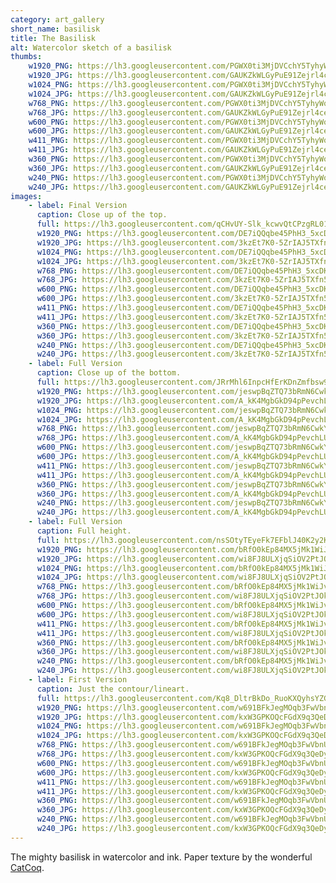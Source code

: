 ```yaml
---
category: art_gallery
short_name: basilisk
title: The Basilisk
alt: Watercolor sketch of a basilisk
thumbs:
    w1920_PNG: https://lh3.googleusercontent.com/PGWX0ti3MjDVCchY5TyhyWoalvuEgA3iq8HldGBuGUTEPknA7cUwWBgrkX3LEgatikhzZ6g1AmiI0SZqi1bKpjzSUbt6g1ncRkTmyhqxVzH47nKFNs_aVEgYSS0FoMRpkydL1XXytw=w355
    w1920_JPG: https://lh3.googleusercontent.com/GAUKZkWLGyPuE91Zejrl4ceaxNvDwIK0X-VsRpz2x2hbN2-AMSVUa3KL5ok0gmYwN9sRhtYlhUHGRWUjGXRkrlFlZA_MSiYEiEyypjfEr2CAvXnAlamJRkEawLu44ER8BK8XaIIeSw=w355
    w1024_PNG: https://lh3.googleusercontent.com/PGWX0ti3MjDVCchY5TyhyWoalvuEgA3iq8HldGBuGUTEPknA7cUwWBgrkX3LEgatikhzZ6g1AmiI0SZqi1bKpjzSUbt6g1ncRkTmyhqxVzH47nKFNs_aVEgYSS0FoMRpkydL1XXytw=w284
    w1024_JPG: https://lh3.googleusercontent.com/GAUKZkWLGyPuE91Zejrl4ceaxNvDwIK0X-VsRpz2x2hbN2-AMSVUa3KL5ok0gmYwN9sRhtYlhUHGRWUjGXRkrlFlZA_MSiYEiEyypjfEr2CAvXnAlamJRkEawLu44ER8BK8XaIIeSw=w284
    w768_PNG: https://lh3.googleusercontent.com/PGWX0ti3MjDVCchY5TyhyWoalvuEgA3iq8HldGBuGUTEPknA7cUwWBgrkX3LEgatikhzZ6g1AmiI0SZqi1bKpjzSUbt6g1ncRkTmyhqxVzH47nKFNs_aVEgYSS0FoMRpkydL1XXytw=w213
    w768_JPG: https://lh3.googleusercontent.com/GAUKZkWLGyPuE91Zejrl4ceaxNvDwIK0X-VsRpz2x2hbN2-AMSVUa3KL5ok0gmYwN9sRhtYlhUHGRWUjGXRkrlFlZA_MSiYEiEyypjfEr2CAvXnAlamJRkEawLu44ER8BK8XaIIeSw=w213
    w600_PNG: https://lh3.googleusercontent.com/PGWX0ti3MjDVCchY5TyhyWoalvuEgA3iq8HldGBuGUTEPknA7cUwWBgrkX3LEgatikhzZ6g1AmiI0SZqi1bKpjzSUbt6g1ncRkTmyhqxVzH47nKFNs_aVEgYSS0FoMRpkydL1XXytw=w166
    w600_JPG: https://lh3.googleusercontent.com/GAUKZkWLGyPuE91Zejrl4ceaxNvDwIK0X-VsRpz2x2hbN2-AMSVUa3KL5ok0gmYwN9sRhtYlhUHGRWUjGXRkrlFlZA_MSiYEiEyypjfEr2CAvXnAlamJRkEawLu44ER8BK8XaIIeSw=w166
    w411_PNG: https://lh3.googleusercontent.com/PGWX0ti3MjDVCchY5TyhyWoalvuEgA3iq8HldGBuGUTEPknA7cUwWBgrkX3LEgatikhzZ6g1AmiI0SZqi1bKpjzSUbt6g1ncRkTmyhqxVzH47nKFNs_aVEgYSS0FoMRpkydL1XXytw=w114
    w411_JPG: https://lh3.googleusercontent.com/GAUKZkWLGyPuE91Zejrl4ceaxNvDwIK0X-VsRpz2x2hbN2-AMSVUa3KL5ok0gmYwN9sRhtYlhUHGRWUjGXRkrlFlZA_MSiYEiEyypjfEr2CAvXnAlamJRkEawLu44ER8BK8XaIIeSw=w114
    w360_PNG: https://lh3.googleusercontent.com/PGWX0ti3MjDVCchY5TyhyWoalvuEgA3iq8HldGBuGUTEPknA7cUwWBgrkX3LEgatikhzZ6g1AmiI0SZqi1bKpjzSUbt6g1ncRkTmyhqxVzH47nKFNs_aVEgYSS0FoMRpkydL1XXytw=w100
    w360_JPG: https://lh3.googleusercontent.com/GAUKZkWLGyPuE91Zejrl4ceaxNvDwIK0X-VsRpz2x2hbN2-AMSVUa3KL5ok0gmYwN9sRhtYlhUHGRWUjGXRkrlFlZA_MSiYEiEyypjfEr2CAvXnAlamJRkEawLu44ER8BK8XaIIeSw=w100
    w240_PNG: https://lh3.googleusercontent.com/PGWX0ti3MjDVCchY5TyhyWoalvuEgA3iq8HldGBuGUTEPknA7cUwWBgrkX3LEgatikhzZ6g1AmiI0SZqi1bKpjzSUbt6g1ncRkTmyhqxVzH47nKFNs_aVEgYSS0FoMRpkydL1XXytw=w66
    w240_JPG: https://lh3.googleusercontent.com/GAUKZkWLGyPuE91Zejrl4ceaxNvDwIK0X-VsRpz2x2hbN2-AMSVUa3KL5ok0gmYwN9sRhtYlhUHGRWUjGXRkrlFlZA_MSiYEiEyypjfEr2CAvXnAlamJRkEawLu44ER8BK8XaIIeSw=w66
images:
    - label: Final Version
      caption: Close up of the top.
      full: https://lh3.googleusercontent.com/qCHvUY-Slk_kcwvQtCPzgRL01G55XnssR83lny1j36yQAEUBe0YwEkwaopzU-wGQ59htEbOpeVv4DTl_JIQtStdzfYQacBh79HdKVSqWu10DnqlDfEazxGiOVb-P-RXv7UbLJYPwyA=w1080-h1080
      w1920_PNG: https://lh3.googleusercontent.com/DE7iQQqbe45PhH3_5xcDKWN7NXJqHZKtswlmx4wIJLGdTDL0BEt8NKi2CXghs6QorVT49RBuq4H-_NaahExz2ob5Ij9oYVtDIZxisqCIQXaCiHjCv3U8E179p8IZhkhxlhZ8PCy1kQ=w850
      w1920_JPG: https://lh3.googleusercontent.com/3kzEt7K0-5ZrIAJ5TXfn5Ieb8dGffxxciRKp1TL6HgETbga4DY5exWxZsuzXE8FT9GWu0bPn_-kS-MnWym3Tl4ssEO5naUgvgLhkRl2KJY8dHN2czs3a5ExwHKMzxYmtak-e43BsFQ=w850
      w1024_PNG: https://lh3.googleusercontent.com/DE7iQQqbe45PhH3_5xcDKWN7NXJqHZKtswlmx4wIJLGdTDL0BEt8NKi2CXghs6QorVT49RBuq4H-_NaahExz2ob5Ij9oYVtDIZxisqCIQXaCiHjCv3U8E179p8IZhkhxlhZ8PCy1kQ=w711
      w1024_JPG: https://lh3.googleusercontent.com/3kzEt7K0-5ZrIAJ5TXfn5Ieb8dGffxxciRKp1TL6HgETbga4DY5exWxZsuzXE8FT9GWu0bPn_-kS-MnWym3Tl4ssEO5naUgvgLhkRl2KJY8dHN2czs3a5ExwHKMzxYmtak-e43BsFQ=w711
      w768_PNG: https://lh3.googleusercontent.com/DE7iQQqbe45PhH3_5xcDKWN7NXJqHZKtswlmx4wIJLGdTDL0BEt8NKi2CXghs6QorVT49RBuq4H-_NaahExz2ob5Ij9oYVtDIZxisqCIQXaCiHjCv3U8E179p8IZhkhxlhZ8PCy1kQ=w533
      w768_JPG: https://lh3.googleusercontent.com/3kzEt7K0-5ZrIAJ5TXfn5Ieb8dGffxxciRKp1TL6HgETbga4DY5exWxZsuzXE8FT9GWu0bPn_-kS-MnWym3Tl4ssEO5naUgvgLhkRl2KJY8dHN2czs3a5ExwHKMzxYmtak-e43BsFQ=w533
      w600_PNG: https://lh3.googleusercontent.com/DE7iQQqbe45PhH3_5xcDKWN7NXJqHZKtswlmx4wIJLGdTDL0BEt8NKi2CXghs6QorVT49RBuq4H-_NaahExz2ob5Ij9oYVtDIZxisqCIQXaCiHjCv3U8E179p8IZhkhxlhZ8PCy1kQ=w416
      w600_JPG: https://lh3.googleusercontent.com/3kzEt7K0-5ZrIAJ5TXfn5Ieb8dGffxxciRKp1TL6HgETbga4DY5exWxZsuzXE8FT9GWu0bPn_-kS-MnWym3Tl4ssEO5naUgvgLhkRl2KJY8dHN2czs3a5ExwHKMzxYmtak-e43BsFQ=w416
      w411_PNG: https://lh3.googleusercontent.com/DE7iQQqbe45PhH3_5xcDKWN7NXJqHZKtswlmx4wIJLGdTDL0BEt8NKi2CXghs6QorVT49RBuq4H-_NaahExz2ob5Ij9oYVtDIZxisqCIQXaCiHjCv3U8E179p8IZhkhxlhZ8PCy1kQ=w285
      w411_JPG: https://lh3.googleusercontent.com/3kzEt7K0-5ZrIAJ5TXfn5Ieb8dGffxxciRKp1TL6HgETbga4DY5exWxZsuzXE8FT9GWu0bPn_-kS-MnWym3Tl4ssEO5naUgvgLhkRl2KJY8dHN2czs3a5ExwHKMzxYmtak-e43BsFQ=w285
      w360_PNG: https://lh3.googleusercontent.com/DE7iQQqbe45PhH3_5xcDKWN7NXJqHZKtswlmx4wIJLGdTDL0BEt8NKi2CXghs6QorVT49RBuq4H-_NaahExz2ob5Ij9oYVtDIZxisqCIQXaCiHjCv3U8E179p8IZhkhxlhZ8PCy1kQ=w250
      w360_JPG: https://lh3.googleusercontent.com/3kzEt7K0-5ZrIAJ5TXfn5Ieb8dGffxxciRKp1TL6HgETbga4DY5exWxZsuzXE8FT9GWu0bPn_-kS-MnWym3Tl4ssEO5naUgvgLhkRl2KJY8dHN2czs3a5ExwHKMzxYmtak-e43BsFQ=w250
      w240_PNG: https://lh3.googleusercontent.com/DE7iQQqbe45PhH3_5xcDKWN7NXJqHZKtswlmx4wIJLGdTDL0BEt8NKi2CXghs6QorVT49RBuq4H-_NaahExz2ob5Ij9oYVtDIZxisqCIQXaCiHjCv3U8E179p8IZhkhxlhZ8PCy1kQ=w166
      w240_JPG: https://lh3.googleusercontent.com/3kzEt7K0-5ZrIAJ5TXfn5Ieb8dGffxxciRKp1TL6HgETbga4DY5exWxZsuzXE8FT9GWu0bPn_-kS-MnWym3Tl4ssEO5naUgvgLhkRl2KJY8dHN2czs3a5ExwHKMzxYmtak-e43BsFQ=w166
    - label: Full Version
      caption: Close up of the bottom.
      full: https://lh3.googleusercontent.com/JRrMhl6InpcHfErKDnZmfbsw9jNjXj1R2Q8swgyMbqJOXqYlgMhbu_mHekVQGzffU_aYdIc7EM5bmwxpXP7g3388TVh2qfRwOmyNDUrIc6VOM9LN6WHK1UGIgpZ43aUC8vbGs5-G6Q=w1080-h1080
      w1920_PNG: https://lh3.googleusercontent.com/jeswpBqZTQ73bRmN6CwkYnODokHgo2V7S8xHMXyz-9EhZSTzH4ZUaRhtXHLo3aF0bm3ffFWxruUL4_7CviNWr7Az4YmmJMZqVN1RfZAjuoOM4S41baxr21DlSjr5CQvH8N4EkJxUdA=w850
      w1920_JPG: https://lh3.googleusercontent.com/A_kK4MgbGkD94pPevchLU7hi2THw6m_SvsozSANIbmqCurbwpBwkyYd6T4RlZAHwy4Y48fYnF3SkAe9wJLB6TW-H2XRjbUS87aJxQjSJVon0hUkkMaHELasH3rsBvzrD48-bWb9Mgw=w850
      w1024_PNG: https://lh3.googleusercontent.com/jeswpBqZTQ73bRmN6CwkYnODokHgo2V7S8xHMXyz-9EhZSTzH4ZUaRhtXHLo3aF0bm3ffFWxruUL4_7CviNWr7Az4YmmJMZqVN1RfZAjuoOM4S41baxr21DlSjr5CQvH8N4EkJxUdA=w711
      w1024_JPG: https://lh3.googleusercontent.com/A_kK4MgbGkD94pPevchLU7hi2THw6m_SvsozSANIbmqCurbwpBwkyYd6T4RlZAHwy4Y48fYnF3SkAe9wJLB6TW-H2XRjbUS87aJxQjSJVon0hUkkMaHELasH3rsBvzrD48-bWb9Mgw=w711
      w768_PNG: https://lh3.googleusercontent.com/jeswpBqZTQ73bRmN6CwkYnODokHgo2V7S8xHMXyz-9EhZSTzH4ZUaRhtXHLo3aF0bm3ffFWxruUL4_7CviNWr7Az4YmmJMZqVN1RfZAjuoOM4S41baxr21DlSjr5CQvH8N4EkJxUdA=w533
      w768_JPG: https://lh3.googleusercontent.com/A_kK4MgbGkD94pPevchLU7hi2THw6m_SvsozSANIbmqCurbwpBwkyYd6T4RlZAHwy4Y48fYnF3SkAe9wJLB6TW-H2XRjbUS87aJxQjSJVon0hUkkMaHELasH3rsBvzrD48-bWb9Mgw=w533
      w600_PNG: https://lh3.googleusercontent.com/jeswpBqZTQ73bRmN6CwkYnODokHgo2V7S8xHMXyz-9EhZSTzH4ZUaRhtXHLo3aF0bm3ffFWxruUL4_7CviNWr7Az4YmmJMZqVN1RfZAjuoOM4S41baxr21DlSjr5CQvH8N4EkJxUdA=w416
      w600_JPG: https://lh3.googleusercontent.com/A_kK4MgbGkD94pPevchLU7hi2THw6m_SvsozSANIbmqCurbwpBwkyYd6T4RlZAHwy4Y48fYnF3SkAe9wJLB6TW-H2XRjbUS87aJxQjSJVon0hUkkMaHELasH3rsBvzrD48-bWb9Mgw=w416
      w411_PNG: https://lh3.googleusercontent.com/jeswpBqZTQ73bRmN6CwkYnODokHgo2V7S8xHMXyz-9EhZSTzH4ZUaRhtXHLo3aF0bm3ffFWxruUL4_7CviNWr7Az4YmmJMZqVN1RfZAjuoOM4S41baxr21DlSjr5CQvH8N4EkJxUdA=w285
      w411_JPG: https://lh3.googleusercontent.com/A_kK4MgbGkD94pPevchLU7hi2THw6m_SvsozSANIbmqCurbwpBwkyYd6T4RlZAHwy4Y48fYnF3SkAe9wJLB6TW-H2XRjbUS87aJxQjSJVon0hUkkMaHELasH3rsBvzrD48-bWb9Mgw=w285
      w360_PNG: https://lh3.googleusercontent.com/jeswpBqZTQ73bRmN6CwkYnODokHgo2V7S8xHMXyz-9EhZSTzH4ZUaRhtXHLo3aF0bm3ffFWxruUL4_7CviNWr7Az4YmmJMZqVN1RfZAjuoOM4S41baxr21DlSjr5CQvH8N4EkJxUdA=w250
      w360_JPG: https://lh3.googleusercontent.com/A_kK4MgbGkD94pPevchLU7hi2THw6m_SvsozSANIbmqCurbwpBwkyYd6T4RlZAHwy4Y48fYnF3SkAe9wJLB6TW-H2XRjbUS87aJxQjSJVon0hUkkMaHELasH3rsBvzrD48-bWb9Mgw=w250
      w240_PNG: https://lh3.googleusercontent.com/jeswpBqZTQ73bRmN6CwkYnODokHgo2V7S8xHMXyz-9EhZSTzH4ZUaRhtXHLo3aF0bm3ffFWxruUL4_7CviNWr7Az4YmmJMZqVN1RfZAjuoOM4S41baxr21DlSjr5CQvH8N4EkJxUdA=w166
      w240_JPG: https://lh3.googleusercontent.com/A_kK4MgbGkD94pPevchLU7hi2THw6m_SvsozSANIbmqCurbwpBwkyYd6T4RlZAHwy4Y48fYnF3SkAe9wJLB6TW-H2XRjbUS87aJxQjSJVon0hUkkMaHELasH3rsBvzrD48-bWb9Mgw=w166
    - label: Full Version
      caption: Full height.
      full: https://lh3.googleusercontent.com/nsSOtyTEyeFk7EFblJ40K2y2K8MiY6Pe2wTtKkd_MEm3D4HHh_SbDjQgrNFXnzJksOvfW_Hj74o84N0-_RadEpOdDExtQMNpF3OrkTo1Sf6ri5QDaPZO0Lrw4Dyxc5RoIXjuFBfP_w=w1080-h1080
      w1920_PNG: https://lh3.googleusercontent.com/bRfO0kEp84MX5jMk1WiJvkL-sBPrR9d9U2nIFspkpKUWBK82NvASp0kcDfiHA8ubjFomzb1vk9ebo9QnDe7i5NsJ1E44pP_IlbMl9jPPQfPbHeG3FvZWFCDlwNkqv-d708kOi_p42g=w850
      w1920_JPG: https://lh3.googleusercontent.com/wi8FJ8ULXjqSiOV2PtJOk_ScbqL_AeD7W7D0uy-mYcG9wC9MPQ-bNZSrJA7BFzFUqainFw7Or3dgQIvf8cuKQs0vxPUHcMBUpBubDznhvHHnc98pwsPDB56kxEw3IkCpIJ8us2vZjQ=w850
      w1024_PNG: https://lh3.googleusercontent.com/bRfO0kEp84MX5jMk1WiJvkL-sBPrR9d9U2nIFspkpKUWBK82NvASp0kcDfiHA8ubjFomzb1vk9ebo9QnDe7i5NsJ1E44pP_IlbMl9jPPQfPbHeG3FvZWFCDlwNkqv-d708kOi_p42g=w711
      w1024_JPG: https://lh3.googleusercontent.com/wi8FJ8ULXjqSiOV2PtJOk_ScbqL_AeD7W7D0uy-mYcG9wC9MPQ-bNZSrJA7BFzFUqainFw7Or3dgQIvf8cuKQs0vxPUHcMBUpBubDznhvHHnc98pwsPDB56kxEw3IkCpIJ8us2vZjQ=w711
      w768_PNG: https://lh3.googleusercontent.com/bRfO0kEp84MX5jMk1WiJvkL-sBPrR9d9U2nIFspkpKUWBK82NvASp0kcDfiHA8ubjFomzb1vk9ebo9QnDe7i5NsJ1E44pP_IlbMl9jPPQfPbHeG3FvZWFCDlwNkqv-d708kOi_p42g=w533
      w768_JPG: https://lh3.googleusercontent.com/wi8FJ8ULXjqSiOV2PtJOk_ScbqL_AeD7W7D0uy-mYcG9wC9MPQ-bNZSrJA7BFzFUqainFw7Or3dgQIvf8cuKQs0vxPUHcMBUpBubDznhvHHnc98pwsPDB56kxEw3IkCpIJ8us2vZjQ=w533
      w600_PNG: https://lh3.googleusercontent.com/bRfO0kEp84MX5jMk1WiJvkL-sBPrR9d9U2nIFspkpKUWBK82NvASp0kcDfiHA8ubjFomzb1vk9ebo9QnDe7i5NsJ1E44pP_IlbMl9jPPQfPbHeG3FvZWFCDlwNkqv-d708kOi_p42g=w416
      w600_JPG: https://lh3.googleusercontent.com/wi8FJ8ULXjqSiOV2PtJOk_ScbqL_AeD7W7D0uy-mYcG9wC9MPQ-bNZSrJA7BFzFUqainFw7Or3dgQIvf8cuKQs0vxPUHcMBUpBubDznhvHHnc98pwsPDB56kxEw3IkCpIJ8us2vZjQ=w416
      w411_PNG: https://lh3.googleusercontent.com/bRfO0kEp84MX5jMk1WiJvkL-sBPrR9d9U2nIFspkpKUWBK82NvASp0kcDfiHA8ubjFomzb1vk9ebo9QnDe7i5NsJ1E44pP_IlbMl9jPPQfPbHeG3FvZWFCDlwNkqv-d708kOi_p42g=w285
      w411_JPG: https://lh3.googleusercontent.com/wi8FJ8ULXjqSiOV2PtJOk_ScbqL_AeD7W7D0uy-mYcG9wC9MPQ-bNZSrJA7BFzFUqainFw7Or3dgQIvf8cuKQs0vxPUHcMBUpBubDznhvHHnc98pwsPDB56kxEw3IkCpIJ8us2vZjQ=w285
      w360_PNG: https://lh3.googleusercontent.com/bRfO0kEp84MX5jMk1WiJvkL-sBPrR9d9U2nIFspkpKUWBK82NvASp0kcDfiHA8ubjFomzb1vk9ebo9QnDe7i5NsJ1E44pP_IlbMl9jPPQfPbHeG3FvZWFCDlwNkqv-d708kOi_p42g=w250
      w360_JPG: https://lh3.googleusercontent.com/wi8FJ8ULXjqSiOV2PtJOk_ScbqL_AeD7W7D0uy-mYcG9wC9MPQ-bNZSrJA7BFzFUqainFw7Or3dgQIvf8cuKQs0vxPUHcMBUpBubDznhvHHnc98pwsPDB56kxEw3IkCpIJ8us2vZjQ=w250
      w240_PNG: https://lh3.googleusercontent.com/bRfO0kEp84MX5jMk1WiJvkL-sBPrR9d9U2nIFspkpKUWBK82NvASp0kcDfiHA8ubjFomzb1vk9ebo9QnDe7i5NsJ1E44pP_IlbMl9jPPQfPbHeG3FvZWFCDlwNkqv-d708kOi_p42g=w166
      w240_JPG: https://lh3.googleusercontent.com/wi8FJ8ULXjqSiOV2PtJOk_ScbqL_AeD7W7D0uy-mYcG9wC9MPQ-bNZSrJA7BFzFUqainFw7Or3dgQIvf8cuKQs0vxPUHcMBUpBubDznhvHHnc98pwsPDB56kxEw3IkCpIJ8us2vZjQ=w166
    - label: First Version
      caption: Just the contour/lineart.
      full: https://lh3.googleusercontent.com/Kq8_DltrBkDo_RuoKXQyhsYZG2_usj3zptpYEpmc325oI3GxJQwgHWGLN_Nble5fnMADnlykrlt4ukFk6o18aTBsb0fDx9nFEmL3y86jJJQfMIvI4MqsIHydk88OVKHUBy2_7SuCxg=w1080-h1080
      w1920_PNG: https://lh3.googleusercontent.com/w691BFkJegMOqb3FwVbnUZ5gsagDNbkeoO49OueAKjhr1Le1feSLXCbsCU2VGuNoW6EJptgRNS-4fZZRi9RsALb9EjLQ5ZT4zT0flUt0fsFHHNrZCb3vBMTkm5XND2QRg3PePe0wcw=w850
      w1920_JPG: https://lh3.googleusercontent.com/kxW3GPKOQcFGdX9q3QeDywah91falv36uNo2gZhATD19kDDk37LhrmDr3Mvgl3xBUsbEy9CaLbnL20jH33SgyIH3uvuvnPi5Ns_mJVcfaB3bVaVRvjy4ybIlS-Js5oBNw3joULQ6FA=w850
      w1024_PNG: https://lh3.googleusercontent.com/w691BFkJegMOqb3FwVbnUZ5gsagDNbkeoO49OueAKjhr1Le1feSLXCbsCU2VGuNoW6EJptgRNS-4fZZRi9RsALb9EjLQ5ZT4zT0flUt0fsFHHNrZCb3vBMTkm5XND2QRg3PePe0wcw=w711
      w1024_JPG: https://lh3.googleusercontent.com/kxW3GPKOQcFGdX9q3QeDywah91falv36uNo2gZhATD19kDDk37LhrmDr3Mvgl3xBUsbEy9CaLbnL20jH33SgyIH3uvuvnPi5Ns_mJVcfaB3bVaVRvjy4ybIlS-Js5oBNw3joULQ6FA=w711
      w768_PNG: https://lh3.googleusercontent.com/w691BFkJegMOqb3FwVbnUZ5gsagDNbkeoO49OueAKjhr1Le1feSLXCbsCU2VGuNoW6EJptgRNS-4fZZRi9RsALb9EjLQ5ZT4zT0flUt0fsFHHNrZCb3vBMTkm5XND2QRg3PePe0wcw=w533
      w768_JPG: https://lh3.googleusercontent.com/kxW3GPKOQcFGdX9q3QeDywah91falv36uNo2gZhATD19kDDk37LhrmDr3Mvgl3xBUsbEy9CaLbnL20jH33SgyIH3uvuvnPi5Ns_mJVcfaB3bVaVRvjy4ybIlS-Js5oBNw3joULQ6FA=w533
      w600_PNG: https://lh3.googleusercontent.com/w691BFkJegMOqb3FwVbnUZ5gsagDNbkeoO49OueAKjhr1Le1feSLXCbsCU2VGuNoW6EJptgRNS-4fZZRi9RsALb9EjLQ5ZT4zT0flUt0fsFHHNrZCb3vBMTkm5XND2QRg3PePe0wcw=w416
      w600_JPG: https://lh3.googleusercontent.com/kxW3GPKOQcFGdX9q3QeDywah91falv36uNo2gZhATD19kDDk37LhrmDr3Mvgl3xBUsbEy9CaLbnL20jH33SgyIH3uvuvnPi5Ns_mJVcfaB3bVaVRvjy4ybIlS-Js5oBNw3joULQ6FA=w416
      w411_PNG: https://lh3.googleusercontent.com/w691BFkJegMOqb3FwVbnUZ5gsagDNbkeoO49OueAKjhr1Le1feSLXCbsCU2VGuNoW6EJptgRNS-4fZZRi9RsALb9EjLQ5ZT4zT0flUt0fsFHHNrZCb3vBMTkm5XND2QRg3PePe0wcw=w285
      w411_JPG: https://lh3.googleusercontent.com/kxW3GPKOQcFGdX9q3QeDywah91falv36uNo2gZhATD19kDDk37LhrmDr3Mvgl3xBUsbEy9CaLbnL20jH33SgyIH3uvuvnPi5Ns_mJVcfaB3bVaVRvjy4ybIlS-Js5oBNw3joULQ6FA=w285
      w360_PNG: https://lh3.googleusercontent.com/w691BFkJegMOqb3FwVbnUZ5gsagDNbkeoO49OueAKjhr1Le1feSLXCbsCU2VGuNoW6EJptgRNS-4fZZRi9RsALb9EjLQ5ZT4zT0flUt0fsFHHNrZCb3vBMTkm5XND2QRg3PePe0wcw=w250
      w360_JPG: https://lh3.googleusercontent.com/kxW3GPKOQcFGdX9q3QeDywah91falv36uNo2gZhATD19kDDk37LhrmDr3Mvgl3xBUsbEy9CaLbnL20jH33SgyIH3uvuvnPi5Ns_mJVcfaB3bVaVRvjy4ybIlS-Js5oBNw3joULQ6FA=w250
      w240_PNG: https://lh3.googleusercontent.com/w691BFkJegMOqb3FwVbnUZ5gsagDNbkeoO49OueAKjhr1Le1feSLXCbsCU2VGuNoW6EJptgRNS-4fZZRi9RsALb9EjLQ5ZT4zT0flUt0fsFHHNrZCb3vBMTkm5XND2QRg3PePe0wcw=w166
      w240_JPG: https://lh3.googleusercontent.com/kxW3GPKOQcFGdX9q3QeDywah91falv36uNo2gZhATD19kDDk37LhrmDr3Mvgl3xBUsbEy9CaLbnL20jH33SgyIH3uvuvnPi5Ns_mJVcfaB3bVaVRvjy4ybIlS-Js5oBNw3joULQ6FA=w166
---
```


The mighty basilisk in watercolor and ink.
Paper texture by the wonderful [CatCoq](https://www.instagram.com/catcoq/).
